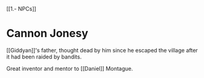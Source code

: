 [[1.- NPCs]]
# Cannon Jonesy
[[Giddyan]]'s father, thought dead by him since he escaped the village after it had been raided by bandits.

Great inventor and mentor to [[Daniel]] Montague.